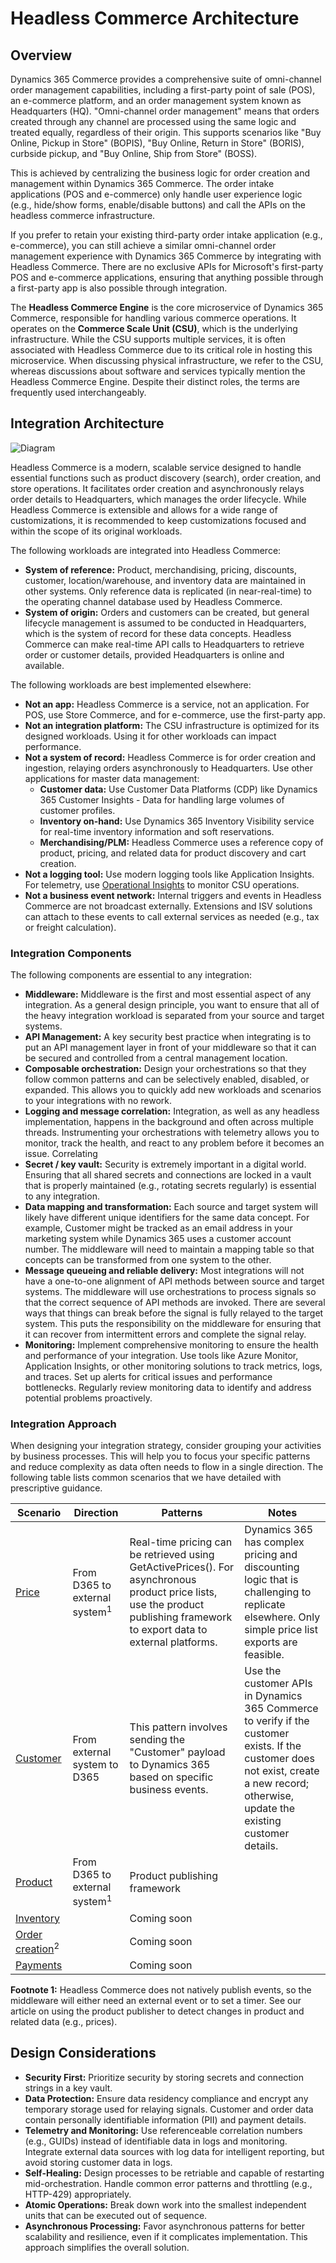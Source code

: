 # Headless Commerce Architecture

## Overview

Dynamics 365 Commerce provides a comprehensive suite of omni-channel order management capabilities, including a first-party point of sale (POS), an e-commerce platform, and an order management system known as Headquarters (HQ). "Omni-channel order management" means that orders created through any channel are processed using the same logic and treated equally, regardless of their origin. This supports scenarios like "Buy Online, Pickup in Store" (BOPIS), "Buy Online, Return in Store" (BORIS), curbside pickup, and "Buy Online, Ship from Store" (BOSS).

This is achieved by centralizing the business logic for order creation and management within Dynamics 365 Commerce. The order intake applications (POS and e-commerce) only handle user experience logic (e.g., hide/show forms, enable/disable buttons) and call the APIs on the headless commerce infrastructure.

If you prefer to retain your existing third-party order intake application (e.g., e-commerce), you can still achieve a similar omni-channel order management experience with Dynamics 365 Commerce by integrating with Headless Commerce. There are no exclusive APIs for Microsoft's first-party POS and e-commerce applications, ensuring that anything possible through a first-party app is also possible through integration.

The **Headless Commerce Engine** is the core microservice of Dynamics 365 Commerce, responsible for handling various commerce operations. It operates on the **Commerce Scale Unit (CSU)**, which is the underlying infrastructure. While the CSU supports multiple services, it is often associated with Headless Commerce due to its critical role in hosting this microservice. When discussing physical infrastructure, we refer to the CSU, whereas discussions about software and services typically mention the Headless Commerce Engine. Despite their distinct roles, the terms are frequently used interchangeably.

## Integration Architecture

![Diagram](../../Resources/Architecture.png)

Headless Commerce is a modern, scalable service designed to handle essential functions such as product discovery (search), order creation, and store operations. It facilitates order creation and asynchronously relays order details to Headquarters, which manages the order lifecycle. While Headless Commerce is extensible and allows for a wide range of customizations, it is recommended to keep customizations focused and within the scope of its original workloads.

The following workloads are integrated into Headless Commerce:

- **System of reference:** Product, merchandising, pricing, discounts, customer, location/warehouse, and inventory data are maintained in other systems. Only reference data is replicated (in near-real-time) to the operating channel database used by Headless Commerce.
- **System of origin:** Orders and customers can be created, but general lifecycle management is assumed to be conducted in Headquarters, which is the system of record for these data concepts. Headless Commerce can make real-time API calls to Headquarters to retrieve order or customer details, provided Headquarters is online and available.

The following workloads are best implemented elsewhere:

- **Not an app:** Headless Commerce is a service, not an application. For POS, use Store Commerce, and for e-commerce, use the first-party app.
- **Not an integration platform:** The CSU infrastructure is optimized for its designed workloads. Using it for other workloads can impact performance.
- **Not a system of record:** Headless Commerce is for order creation and ingestion, relaying orders asynchronously to Headquarters. Use other applications for master data management:
  - **Customer data:** Use Customer Data Platforms (CDP) like Dynamics 365 Customer Insights - Data for handling large volumes of customer profiles.
  - **Inventory on-hand:** Use Dynamics 365 Inventory Visibility service for real-time inventory information and soft reservations.
  - **Merchandising/PLM:** Headless Commerce uses a reference copy of product, pricing, and related data for product discovery and cart creation.
- **Not a logging tool:** Use modern logging tools like Application Insights. For telemetry, use [Operational Insights](https://learn.microsoft.com/en-us/dynamics365/commerce/dev-itpro/operational-insights) to monitor CSU operations.
- **Not a business event network:** Internal triggers and events in Headless Commerce are not broadcast externally. Extensions and ISV solutions can attach to these events to call external services as needed (e.g., tax or freight calculation).

### Integration Components

The following components are essential to any integration:

- **Middleware:** Middleware is the first and most essential aspect of any integration. As a general design principle, you want to ensure that all of the heavy integration workload is separated from your source and target systems.
- **API Management:** A key security best practice when integrating is to put an API management layer in front of your middleware so that it can be secured and controlled from a central management location.
- **Composable orchestration:** Design your orchestrations so that they follow common patterns and can be selectively enabled, disabled, or expanded. This allows you to quickly add new workloads and scenarios to your integrations with no rework.
- **Logging and message correlation:** Integration, as well as any headless implementation, happens in the background and often across multiple threads. Instrumenting your orchestrations with telemetry allows you to monitor, track the health, and react to any problem before it becomes an issue. Correlating
- **Secret / key vault:** Security is extremely important in a digital world. Ensuring that all shared secrets and connections are locked in a vault that is properly maintained (e.g., rotating secrets regularly) is essential to any integration.
- **Data mapping and transformation:** Each source and target system will likely have different unique identifiers for the same data concept. For example, Customer might be tracked as an email address in your marketing system while Dynamics 365 uses a customer account number. The middleware will need to maintain a mapping table so that concepts can be transformed from one system to the other.
- **Message queueing and reliable delivery:** Most integrations will not have a one-to-one alignment of API methods between source and target systems. The middleware will use orchestrations to process signals so that the correct sequence of API methods are invoked. There are several ways that things can break before the signal is fully relayed to the target system. This puts the responsibility on the middleware for ensuring that it can recover from intermittent errors and complete the signal relay.
- **Monitoring:** Implement comprehensive monitoring to ensure the health and performance of your integration. Use tools like Azure Monitor, Application Insights, or other monitoring solutions to track metrics, logs, and traces. Set up alerts for critical issues and performance bottlenecks. Regularly review monitoring data to identify and address potential problems proactively.

### Integration Approach

When designing your integration strategy, consider grouping your activities by business processes. This will help you to focus your specific patterns and reduce complexity as data often needs to flow in a single direction. The following table lists common scenarios that we have detailed with prescriptive guidance.

| Scenario                                       | Direction                                | Patterns                                                                                                                                                                     | Notes                                                                                                                                                                                  |
| ---------------------------------------------- | ---------------------------------------- | ---------------------------------------------------------------------------------------------------------------------------------------------------------------------------- | -------------------------------------------------------------------------------------------------------------------------------------------------------------------------------------- |
| [Price](../Prices/Prices.overview.md)          | From D365 to external system<sup>1</sup> | Real-time pricing can be retrieved using GetActivePrices(). For asynchronous product price lists, use the product publishing framework to export data to external platforms. | Dynamics 365 has complex pricing and discounting logic that is challenging to replicate elsewhere. Only simple price list exports are feasible.                                        |
| [Customer](../Customers/customers.overview.md) | From external system to D365             | This pattern involves sending the "Customer" payload to Dynamics 365 based on specific business events.                                                                      | Use the customer APIs in Dynamics 365 Commerce to verify if the customer exists. If the customer does not exist, create a new record; otherwise, update the existing customer details. |
| [Product](../Products/products.overview.md)    | From D365 to external system<sup>1</sup> | Product publishing framework                                                                                                                                               | 
 | [Inventory](../Inventory/inventory.overview.md)  |       | Coming soon    |    |   |
| [Order creation](../Orders/orders.overview.md)<sup>2</sup>   |      | Coming soon    |    |      |
| [Payments](../Payments/payments.overview.md)     |     | Coming soon   |    |      |

**Footnote 1:** Headless Commerce does not natively publish events, so the middleware will either need an external event or to set a timer. See our article on using the product publisher to detect changes in product and related data (e.g., prices).

## Design Considerations

- **Security First:** Prioritize security by storing secrets and connection strings in a key vault.
- **Data Protection:** Ensure data residency compliance and encrypt any temporary storage used for relaying signals. Customer and order data contain personally identifiable information (PII) and payment details.
- **Telemetry and Monitoring:** Use referenceable correlation numbers (e.g., GUIDs) instead of identifiable data in logs and monitoring. Integrate external data sources with log data for intelligent reporting, but avoid storing customer data in logs.
- **Self-Healing:** Design processes to be retriable and capable of restarting mid-orchestration. Handle common error patterns and throttling (e.g., HTTP-429) appropriately.
- **Atomic Operations:** Break down work into the smallest independent units that can be executed out of sequence.
- **Asynchronous Processing:** Favor asynchronous patterns for better scalability and resilience, even if it complicates implementation. This approach simplifies the overall solution.
